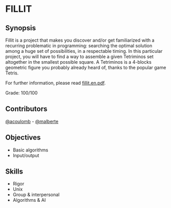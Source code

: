 # FILLIT

## Synopsis
Fillit is a project that makes you discover and/or get familiarized with a recurring
problematic in programming: searching the optimal solution among a huge set of possibilities, in a respectable timing. In this particular project, you will have to find a way to assemble a given Tetriminos set altogether in the smallest possible square.
A Tetriminos is a 4-blocks geometric figure you probably already heard of, thanks to
the popular game Tetris.

For further information, please read [fillit.en.pdf](https://github.com/acoulomb/fillit42/blob/master/fillit.en.pdf).

Grade: 100/100


## Contributors
[@acoulomb](https://github.com/acoulomb) - [@malberte](https://github.com/malberte)

## Objectives
- Basic algorithms
- Input/output

## Skills
- Rigor 
- Unix 
- Group & interpersonal 
- Algorithms & AI 
